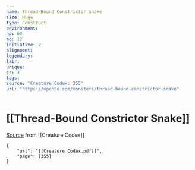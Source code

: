 ```yaml
---
name: Thread-Bound Constrictor Snake
size: Huge
type: Construct
environment: 
hp: 60
ac: 12
initiative: 2
alignment: 
legendary: 
lair: 
unique: 
cr: 3
tags: 
source: "Creature Codex: 355"
url: "https://open5e.com/monsters/thread-bound-constrictor-snake"
---
```

# [[Thread-Bound Constrictor Snake]]

[Source](zotero://open-pdf/library/items/NTNKJRHG?page=355) from [[Creature Codex]]

```pdf
{
	"url": "[[Creature Codex.pdf]]",
	"page": [355]
}
```

